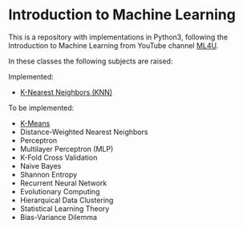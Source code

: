 Introduction to Machine Learning
================================

This is a repository with implementations in Python3, following the Introduction to Machine Learning from YouTube channel [ML4U](https://www.youtube.com/playlist?list=PLKWX1jIoUZaWY_4zxjLXnIMU1Suyaa4VX).

In these classes the following subjects are raised:

Implemented:
- [K-Nearest Neighbors (KNN)](./KNN)

To be implemented:
- [K-Means](./KMeans)
- Distance-Weighted Nearest Neighbors
- Perceptron
- Multilayer Perceptron (MLP)
- K-Fold Cross Validation
- Naive Bayes
- Shannon Entropy
- Recurrent Neural Network
- Evolutionary Computing
- Hierarquical Data Clustering
- Statistical Learning Theory
- Bias-Variance Dilemma
